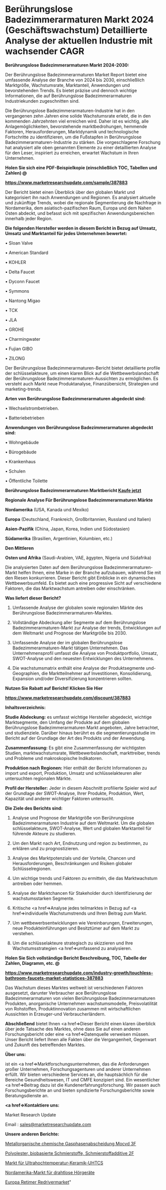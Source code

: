 # Berührungslose Badezimmerarmaturen Markt 2024 (Geschäftswachstum) Detaillierte Analyse der aktuellen Industrie mit wachsender CAGR

<strong>Berührungslose Badezimmerarmaturen Markt 2024-2030:</strong>

Der Berührungslose Badezimmerarmaturen Market Report bietet eine umfassende Analyse der Branche von 2024 bis 2030, einschließlich Marktgröße, Wachstumsrate, Marktanteil, Anwendungen und bevorstehenden Trends. Es bietet präzise und dennoch wichtige Informationen, die auf Berührungslose Badezimmerarmaturen Industriekunden zugeschnitten sind.

Die Berührungslose Badezimmerarmaturen-Industrie hat in den vergangenen zehn Jahren eine solide Wachstumsrate erlebt, die in den kommenden Jahrzehnten viel erreichen wird. Daher ist es wichtig, alle Anlagemöglichkeiten, bevorstehende marktbedrohungen, hemmende Faktoren, Herausforderungen, Marktdynamik und technologische Fortschritte zu identifizieren, um die Fußstapfen in Berührungslose Badezimmerarmaturen-Industrie zu stärken. Die vorgeschlagene Forschung hat analysiert alle oben genannten Elemente zu einer detaillierten Analyse für den Leser, inspiriert zu erreichen, erwartet Wachstum in Ihren Unternehmen.



<strong>Holen Sie sich eine PDF-Beispielkopie (einschließlich TOC, Tabellen und Zahlen) @
</strong>

<strong><a href=https://www.marketresearchupdate.com/sample/387883>

<strong>https://www.marketresearchupdate.com/sample/387883</u></font></a></strong></strong>

Der Bericht bietet einen Überblick über den globalen Markt und kategorisiert ihn nach Anwendungen und Regionen. Es analysiert aktuelle und zukünftige Trends, wobei die regionale Segmentierung die Nachfrage in Nordamerika, dem asiatisch-pazifischen Raum, Europa und dem Nahen Osten abdeckt, und befasst sich mit spezifischen Anwendungsbereichen innerhalb jeder Region.



<strong>Die folgenden Hersteller werden in diesem Bericht in Bezug auf Umsatz, Umsatz und Marktanteil für jedes Unternehmen bewertet:</strong>

• Sloan Valve

• American Standard

• KOHLER

• Delta Faucet

• Dyconn Faucet

• Symmons

• Nantong Migao

• TCK

• JLA

• GROHE

• Charmingwater

• Fujian GIBO

• ZILONG

Der Berührungslose Badezimmerarmaturen-Bericht bietet detaillierte profile der schlüsselakteure, um einen klaren Blick auf die Wettbewerbslandschaft der Berührungslose Badezimmerarmaturen-Aussichten zu ermöglichen. Es versteht auch Markt neue Produktanalyse, Finanzübersicht, Strategien und marketing-trends.



<strong>Arten von Berührungslose Badezimmerarmaturen abgedeckt sind:</strong>

• Wechselstrombetrieben.

• Batteriebetrieben



<strong>Anwendungen von Berührungslose Badezimmerarmaturen abgedeckt sind:</strong>

• Wohngebäude

• Bürogebäude

• Krankenhaus

• Schulen

• Öffentliche Toilette



<strong>Berührungslose Badezimmerarmaturen Marktbericht <a href=https://www.marketresearchupdate.com/buynow/387883>Kaufe jetzt</a></strong>



<strong>Regionale Analyse Für Berührungslose Badezimmerarmaturen Märkte</strong>



<strong>Nordamerika</strong> (USA, Kanada und Mexiko)



<strong>Europa</strong> (Deutschland, Frankreich, Großbritannien, Russland und Italien)



<strong>Asien-Pazifik</strong> (China, Japan, Korea, Indien und Südostasien)



<strong>Südamerika</strong> (Brasilien, Argentinien, Kolumbien, etc.)



<strong>Den Mittleren</strong> 

<strong>Osten und Afrika</strong> (Saudi-Arabien, VAE, ägypten, Nigeria und Südafrika)

Die analysierten Daten auf dem Berührungslose Badezimmerarmaturen-Markt helfen Ihnen, eine Marke in der Branche aufzubauen, während Sie mit den Riesen konkurrieren. Dieser Bericht gibt Einblicke in ein dynamisches Wettbewerbsumfeld. Es bietet auch eine progressive Sicht auf verschiedene Faktoren, die das Marktwachstum antreiben oder einschränken.



<strong>Was liefert dieser Bericht?</strong>

1. Umfassende Analyse der globalen sowie regionalen Märkte des Berührungslose Badezimmerarmaturen-Marktes.

2. Vollständige Abdeckung aller Segmente auf dem Berührungslose Badezimmerarmaturen-Markt zur Analyse der trends, Entwicklungen auf dem Weltmarkt und Prognose der Marktgröße bis 2030.

3. Umfassende Analyse der im globalen Berührungslose Badezimmerarmaturen-Markt tätigen Unternehmen. Das Unternehmensprofil umfasst die Analyse von Produktportfolio, Umsatz, SWOT-Analyse und den neuesten Entwicklungen des Unternehmens.

4. Die wachstumsmatrix enthält eine Analyse der Produktsegmente und-Geographien, die Marktteilnehmer auf Investitionen, Konsolidierung, Expansion und/oder Diversifizierung konzentrieren sollten.



<strong>Nutzen Sie Rabatt auf Bericht! Klicken Sie Hier
</strong>

<strong><a href=https://www.marketresearchupdate.com/discount/387883>https://www.marketresearchupdate.com/discount/387883</b></u></font></strong></a>



<strong>Inhaltsverzeichnis:</strong>



<strong>Studie Abdeckung:</strong> es umfasst wichtige Hersteller abgedeckt, wichtige Marktsegmente, den Umfang der Produkte auf dem globalen Berührungslose Badezimmerarmaturen Markt angeboten, Jahre betrachtet, und studienziele. Darüber hinaus berührt es die segmentierungsstudie im Bericht auf der Grundlage der Art des Produkts und der Anwendung.



<strong>Zusammenfassung:</strong> Es gibt eine Zusammenfassung der wichtigsten Studien, marktwachstumsrate, Wettbewerbslandschaft, markttreiber, trends und Probleme und makroskopische Indikatoren.



<strong>Produktion nach Regionen:</strong> Hier enthält der Bericht Informationen zu import und export, Produktion, Umsatz und schlüsselakteuren aller untersuchten regionalen Märkte.



<strong>Profil der Hersteller:</strong> Jeder in diesem Abschnitt profilierte Spieler wird auf der Grundlage der SWOT-Analyse, Ihrer Produkte, Produktion, Wert, Kapazität und anderer wichtiger Faktoren untersucht.



<strong>Die Ziele des Berichts sind:</strong>

1) Analyse und Prognose der Marktgröße von Berührungslose Badezimmerarmaturen Industrie auf dem Weltmarkt.
Um die globalen schlüsselakteure, SWOT-Analyse, Wert und globalen Marktanteil für führende Akteure zu studieren.

2) Um den Markt nach Art, Endnutzung und region zu bestimmen, zu erklären und zu prognostizieren.

3) Analyse des Marktpotenzials und der Vorteile, Chancen und Herausforderungen, Beschränkungen und Risiken globaler Schlüsselregionen.

4) Um wichtige trends und Faktoren zu ermitteln, die das Marktwachstum antreiben oder hemmen.

5) Analyse der Marktchancen für Stakeholder durch Identifizierung der wachstumsstarken Segmente.

6) Kritische <a href=>Analyse</a> jedes teilmarktes in Bezug auf <a href=>individuelle</a> Wachstumstrends und Ihren Beitrag zum Markt.

7) Um wettbewerbsentwicklungen wie Vereinbarungen, Erweiterungen, neue Produkteinführungen und Besitztümer auf dem Markt zu verstehen.

8) Um die schlüsselakteure strategisch zu skizzieren und Ihre Wachstumsstrategien <a href=>umfassend</a> zu analysieren.



<strong>Holen Sie Sich vollständige Bericht Beschreibung, TOC, Tabelle der Zahlen, Diagramm, etc. @ </strong>

<strong><a href=https://www.marketresearchupdate.com/industry-growth/touchless-bathroom-faucets-market-statistices-387883>https://www.marketresearchupdate.com/industry-growth/touchless-bathroom-faucets-market-statistices-387883</a></font></strong>

Das Wachstum dieses Marktes weltweit ist verschiedenen Faktoren ausgesetzt, darunter Verbraucher ace Berührungslose Badezimmerarmaturen von vielen Berührungslose Badezimmerarmaturen Produkten, anorganische Unternehmen wachstumsmodelle, Preisvolatilität von Rohstoffen, Produktinnovation zusammen mit wirtschaftlichen Aussichten in Erzeuger-und Verbraucherländern.



<strong>Abschließend</strong> bietet Ihnen <a href=>Dieser</a> Bericht einen klaren überblick über jede Tatsache des Marktes, ohne dass Sie auf einen anderen Forschungsbericht oder eine <a href=>Datenquelle</a> verweisen müssen. Unser Bericht liefert Ihnen alle Fakten über die Vergangenheit, Gegenwart und Zukunft des betreffenden Marktes.



<strong>Über uns:</strong>

 ist ein <a href=>Marktfors</a>chungsunternehmen, das die Anforderungen großer Unternehmen, Forschungsagenturen und anderer Unternehmen erfüllt. Wir bieten verschiedene Services an, die hauptsächlich für die Bereiche Gesundheitswesen, IT und CMFE konzipiert sind. Ein wesentlicher <a href=>Beitrag</a> dazu ist die Kundenerfahrungsforschung. Wir passen auch Forschungsberichte an und bieten syndizierte Forschungsberichte sowie Beratungsdienste an.



<strong><a href=>Kontaktiere uns:</a></strong>

Market Research Update

Email : sales@marketresearchupdate.com



<strong>Unsere anderen Berichte:</strong>

<a href=https://www.linkedin.com/pulse/metal-organic-chemical-vapor-deposition-mocvd-3f>Metallorganische chemische Gasphasenabscheidung Mocvd 3F</a>

<a href=https://www.linkedin.com/pulse/polyolesters-bio-based-lubricants-lubricant-additives-2f>Polyolester, biobasierte Schmierstoffe, Schmierstoffadditive 2F</a>

<a href=https://www.linkedin.com/pulse/ultra-high-temperature-ceramics-uhtcs-market-size-share>Markt für Ultrahochtemperatur-Keramik-UHTCS</a>

<a href=https://www.linkedin.com/pulse/north-america-wireless-hearing-aid-market-2023>Nordamerika-Markt für drahtlose Hörgeräte</a>

<a href=https://www.linkedin.com/pulse/europe-retimer-redrivermarket-see-massive-growth-2030-ropuf/>Europa Retimer Redrivermarket</a>"
